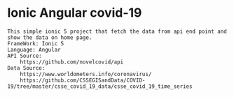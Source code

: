 # Ionic Angular covid-19
    This simple ionic 5 project that fetch the data from api end point and show the data on home page.
    FrameWork: Ionic 5
    Language: Angular
    API Source:
        https://github.com/novelcovid/api
    Data Source:
        https://www.worldometers.info/coronavirus/
        https://github.com/CSSEGISandData/COVID-19/tree/master/csse_covid_19_data/csse_covid_19_time_series

